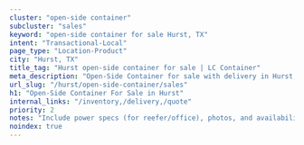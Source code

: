 ```yaml
---
cluster: "open-side container"
subcluster: "sales"
keyword: "open-side container for sale Hurst, TX"
intent: "Transactional-Local"
page_type: "Location-Product"
city: "Hurst, TX"
title_tag: "Hurst open-side container for sale | LC Container"
meta_description: "Open-Side Container for sale with delivery in Hurst, TX. LC Container — local Since 2003. Get pricing today."
url_slug: "/hurst/open-side-container/sales"
h1: "Open-Side Container For Sale in Hurst"
internal_links: "/inventory,/delivery,/quote"
priority: 2
notes: "Include power specs (for reefer/office), photos, and availability."
noindex: true
---
```


<!-- TODO: Add unique city/inventory copy, images, and internal links here. -->
